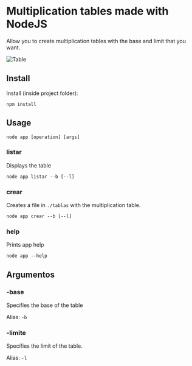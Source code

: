 # Multiplication tables made with NodeJS

Allow you to create multiplication tables with the base and limit that you want.

![Table](https://i.imgur.com/roT4Xtw.png)

## Install
Install (inside project folder):

```
npm install
```

## Usage
```
node app [operation] [args]
```

### listar
Displays the table

```
node app listar --b [--l]
```

### crear
Creates a file in `./tablas` with the multiplication table.

```
node app crear --b [--l]
```

### help
Prints app help

```
node app --help
```

## Argumentos

### -base
Specifies the base of the table

Alias: `-b`

### -limite
Specifies the limit of the table.

Alias: `-l`
